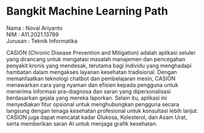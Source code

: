 # Bangkit Machine Learning Path

Nama  : Noval Ariyanto <br>
NIM  : A11.2021.13789 <br>
Jurusan : Teknik Informatika <br>

CASION (Chronic Disease Prevention and Mitigation) adalah aplikasi seluler yang dirancang untuk mengatasi masalah manajemen dan pencegahan penyakit kronis yang mendesak, terutama bagi individu yang menghadapi hambatan dalam mengakses layanan kesehatan tradisional. Dengan memanfaatkan teknologi chatbot dan pembelajaran mesin, CASION menawarkan cara yang nyaman dan efisien kepada pengguna untuk menerima informasi pra-diagnosa dan saran yang dipersonalisasi berdasarkan gejala yang mereka laporkan. Selain itu, aplikasi ini menyediakan fitur opsional untuk menghubungkan pengguna secara langsung dengan tenaga kesehatan profesional untuk konsultasi lebih lanjut. CASION juga dapat mencatat kadar Glukosa, Kolesterol, dan Asam Urat, serta memberikan saran AI untuk menjaga grafik kesehatan.
